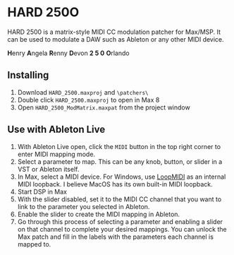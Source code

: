 # HARD 250O
HARD 2500 is a matrix-style MIDI CC modulation patcher for Max/MSP. It can be used to modulate a DAW such as Ableton or any other MIDI device.

**H**enry
**A**ngela
**R**enny
**D**evon
**2
5
0**
**O**rlando

## Installing
1. Download `HARD_2500.maxproj` and `\patchers\`
2. Double click `HARD_2500.maxproj` to open in Max 8
3. Open `HARD_2500_ModMatrix.maxpat` from the project window


## Use with Ableton Live
1. With Ableton Live open, click the `MIDI` button in the top right corner to enter MIDI mapping mode.
2. Select a parameter to map. This can be any knob, button, or slider in a VST or Ableton itself.
3. In Max, select a MIDI device. For Windows, use [LoopMIDI](https://www.tobias-erichsen.de/software/loopmidi.html) as an internal MIDI loopback. I believe MacOS has its own built-in MIDI loopback.
4. Start DSP in Max
5. With the slider disabled, set it to the MIDI CC channel that you want to link to the parameter you selected in Ableton.
6. Enable the slider to create the MIDI mapping in Ableton.
7. Go through this process of selecting a parameter and enabling a slider on that channel to complete your desired mappings. You can unlock the Max patch and fill in the labels with the parameters each channel is mapped to.